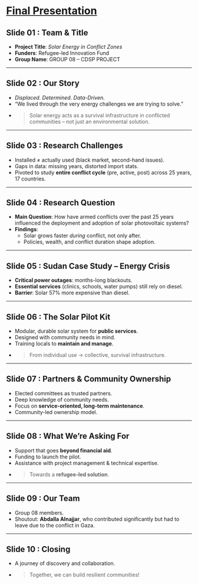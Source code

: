 
<!-- markdownlint-disable MD013 MD031 MD007 MD033 MD004 MD009 MD013 MD045 MD041 MD032 MD039 MD019 MD012-->


<!-- markdownlint-disable MD031 MD033 MD004 MD001 MD009 MD013 MD045 MD001 MD026 -->

# [Final Presentation](https://docs.google.com/presentation/d/1ylyQKWaLEG2DBNjNC2kAqbokFimr2Ajq/edit?usp=sharing&ouid=106464215390283406640&rtpof=true&sd=true)  

## Slide 01 : Team & Title  
- **Project Title**: *Solar Energy in Conflict Zones*  
- **Funders**: Refugee-led Innovation Fund  
- **Group Name**: GROUP 08 – CDSP PROJECT  

---

## Slide 02 : Our Story  
- _Displaced. Determined. Data-Driven._  
- “We lived through the very energy challenges we are trying to solve.”  
- > Solar energy acts as a survival infrastructure in conflicted communities – not just an environmental solution.  

---

## Slide 03 : Research Challenges  
- Installed ≠ actually used (black market, second-hand issues).  
- Gaps in data: missing years, distorted import stats.  
- Pivoted to study **entire conflict cycle** (pre, active, post) across 25 years, 17 countries.  

---

## Slide 04 : Research Question  
- **Main Question**: How have armed conflicts over the past 25 years influenced the deployment and adoption of solar photovoltaic systems?  
- **Findings**:  
  - Solar grows faster *during* conflict, not only after.  
  - Policies, wealth, and conflict duration shape adoption.  

---

## Slide 05 : Sudan Case Study – Energy Crisis  
- **Critical power outages**: months-long blackouts.  
- **Essential services** (clinics, schools, water pumps) still rely on diesel.  
- **Barrier**: Solar 57% more expensive than diesel.  

---

## Slide 06 : The Solar Pilot Kit  
- Modular, durable solar system for **public services**.  
- Designed with community needs in mind.  
- Training locals to **maintain and manage**.  
- > From individual use → collective, survival infrastructure.  

---

## Slide 07 : Partners & Community Ownership  
- Elected committees as trusted partners.  
- Deep knowledge of community needs.  
- Focus on **service-oriented, long-term maintenance**.  
- Community-led ownership model.  

---

## Slide 08 : What We’re Asking For  
- Support that goes **beyond financial aid**.  
- Funding to launch the pilot.  
- Assistance with project management & technical expertise.  
- > Towards a **refugee-led solution**.  

---

## Slide 09 : Our Team  
- Group 08 members.  
- Shoutout: **Abdalla Alnajjar**, who contributed significantly but had to leave due to the conflict in Gaza.  

---

## Slide 10 : Closing  
- A journey of discovery and collaboration.  
- > Together, we can build resilient communities!  




